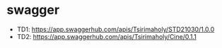 # swagger

- TD1: https://app.swaggerhub.com/apis/Tsirimaholy/STD21030/1.0.0
- TD2: https://app.swaggerhub.com/apis/Tsirimaholy/Cine/0.1.1
